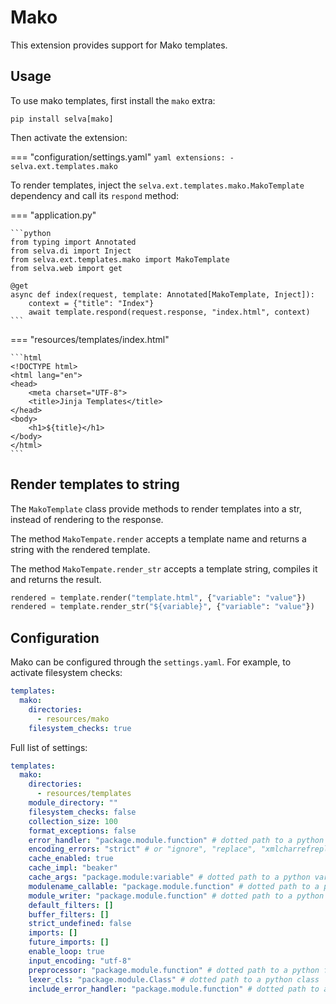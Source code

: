 # Mako

This extension provides support for Mako templates.

## Usage

To use mako templates, first install the `mako` extra:

```shell
pip install selva[mako]
```

Then activate the extension:

=== "configuration/settings.yaml"
    ```yaml
    extensions:
      - selva.ext.templates.mako
    ```

To render templates, inject the `selva.ext.templates.mako.MakoTemplate` dependency
and call its `respond` method:

=== "application.py"

    ```python
    from typing import Annotated
    from selva.di import Inject
    from selva.ext.templates.mako import MakoTemplate
    from selva.web import get
    
    @get
    async def index(request, template: Annotated[MakoTemplate, Inject]):
        context = {"title": "Index"}
        await template.respond(request.response, "index.html", context)
    ```

=== "resources/templates/index.html"

    ```html
    <!DOCTYPE html>
    <html lang="en">
    <head>
        <meta charset="UTF-8">
        <title>Jinja Templates</title>
    </head>
    <body>
        <h1>${title}</h1>
    </body>
    </html>
    ```

## Render templates to string

The `MakoTemplate` class provide methods to render templates into a str, instead
of rendering to the response.

The method `MakoTempate.render` accepts a template name and returns a string with the
rendered template.

The method `MakoTempate.render_str` accepts a template string, compiles it and returns
the result.

```python
rendered = template.render("template.html", {"variable": "value"})
rendered = template.render_str("${variable}", {"variable": "value"})
```

## Configuration

Mako can be configured through the `settings.yaml`. For example, to activate filesystem checks:

```yaml
templates:
  mako:
    directories:
      - resources/mako
    filesystem_checks: true
```

Full list of settings:

```yaml
templates:
  mako:
    directories:
      - resources/templates
    module_directory: ""
    filesystem_checks: false
    collection_size: 100
    format_exceptions: false
    error_handler: "package.module.function" # dotted path to a python function
    encoding_errors: "strict" # or "ignore", "replace", "xmlcharrefreplace", "htmlentityreplace"
    cache_enabled: true
    cache_impl: "beaker"
    cache_args: "package.module:variable" # dotted path to a python variable
    modulename_callable: "package.module.function" # dotted path to a python function
    module_writer: "package.module.function" # dotted path to a python function
    default_filters: []
    buffer_filters: []
    strict_undefined: false
    imports: []
    future_imports: []
    enable_loop: true
    input_encoding: "utf-8"
    preprocessor: "package.module.function" # dotted path to a python function
    lexer_cls: "package.module.Class" # dotted path to a python class
    include_error_handler: "package.module.function" # dotted path to a python function
```